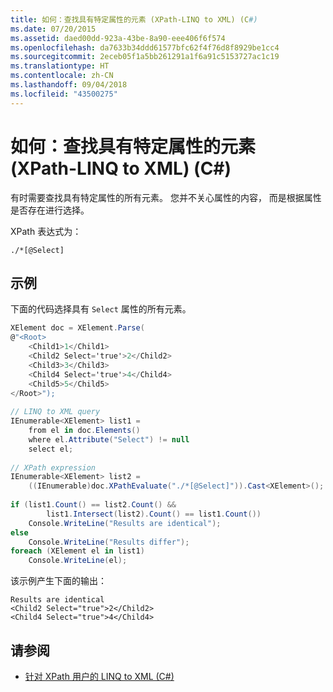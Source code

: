 ```yaml
---
title: 如何：查找具有特定属性的元素 (XPath-LINQ to XML) (C#)
ms.date: 07/20/2015
ms.assetid: daed00dd-923a-43be-8a90-eee406f6f574
ms.openlocfilehash: da7633b34ddd61577bfc62f4f76d8f8929be1cc4
ms.sourcegitcommit: 2eceb05f1a5bb261291a1f6a91c5153727ac1c19
ms.translationtype: HT
ms.contentlocale: zh-CN
ms.lasthandoff: 09/04/2018
ms.locfileid: "43500275"
---
```

# <a name="how-to-find-elements-with-a-specific-attribute-xpath-linq-to-xml-c"></a>如何：查找具有特定属性的元素 (XPath-LINQ to XML) (C#)
有时需要查找具有特定属性的所有元素。 您并不关心属性的内容， 而是根据属性是否存在进行选择。  
  
 XPath 表达式为：  
  
 `./*[@Select]`  
  
## <a name="example"></a>示例  
 下面的代码选择具有 `Select` 属性的所有元素。  
  
```csharp  
XElement doc = XElement.Parse(  
@"<Root>  
    <Child1>1</Child1>  
    <Child2 Select='true'>2</Child2>  
    <Child3>3</Child3>  
    <Child4 Select='true'>4</Child4>  
    <Child5>5</Child5>  
</Root>");  
  
// LINQ to XML query  
IEnumerable<XElement> list1 =  
    from el in doc.Elements()  
    where el.Attribute("Select") != null  
    select el;  
  
// XPath expression  
IEnumerable<XElement> list2 =  
    ((IEnumerable)doc.XPathEvaluate("./*[@Select]")).Cast<XElement>();  
  
if (list1.Count() == list2.Count() &&  
        list1.Intersect(list2).Count() == list1.Count())  
    Console.WriteLine("Results are identical");  
else  
    Console.WriteLine("Results differ");  
foreach (XElement el in list1)  
    Console.WriteLine(el);  
```  
  
 该示例产生下面的输出：  
  
```  
Results are identical  
<Child2 Select="true">2</Child2>  
<Child4 Select="true">4</Child4>  
```  
  
## <a name="see-also"></a>请参阅

- [针对 XPath 用户的 LINQ to XML (C#)](../../../../csharp/programming-guide/concepts/linq/linq-to-xml-for-xpath-users.md)
